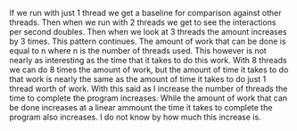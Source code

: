 If we run with just 1 thread we get a baseline for comparison against other threads. Then when we run with 2 threads we get to see the interactions per second doubles. Then when we look at 3 threads the amount increases by 3 times. This pattern continues. The amount of work that can be done is equal to n where n is the number of threads used. This however is not nearly as interesting as the time that it takes to do this work. With 8 threads we can do 8 times the amount of work, but the amount of time it takes to do that work is nearly the same as the amount of time it takes to do just 1 thread worth of work. With this said as I increase the number of threads the time to complete the program increases. While the amount of work that can be done increases at a linear ammount the time it takes to complete the program also increases. I do not know by how much this increase is.